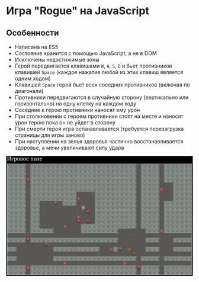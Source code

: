 # Игра "Rogue" на JavaScript

## Особенности

-   Написана на ES5
-   Состояние хранится с помощью JavaScript, а не в DOM
-   Исключены недостижимые зоны
-   Герой передвигается клавишами `W`, `A`, `S`, `D` и бьет противников клавишей `Space` (каждое нажатие любой из этих клавиш является одним ходом)
-   Клавишей `Space` герой бьет всех соседних противников (включая по диагонали)
-   Противники передвигаются в случайную сторону (вертикально или горизонтально) на одну клетку на каждом ходу
-   Соседние к герою противники наносят ему урон
-   При столкновении с героем противники стоят на месте и наносят урон герою пока он не уйдет в сторону
-   При смерти героя игра останавливается (требуется перезагрузка страницы для игры заново)
-   При наступлении на зелья здоровья частично восстанавливается здоровье, а мечи увеличивают силу удара

![](game.png)
